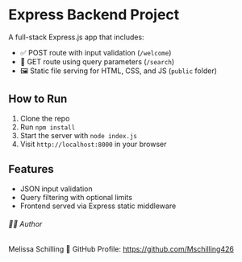 # Express Backend Project

A full-stack Express.js app that includes:

- ✅ POST route with input validation (`/welcome`)
- 🔎 GET route using query parameters (`/search`)
- 🖼️ Static file serving for HTML, CSS, and JS (`public` folder)

## How to Run

1. Clone the repo  
2. Run `npm install`  
3. Start the server with `node index.js`  
4. Visit `http://localhost:8000` in your browser

## Features

- JSON input validation
- Query filtering with optional limits
- Frontend served via Express static middleware

###### 👩‍💻 Author 
Melissa Schilling
📂 GitHub Profile: https://github.com/Mschilling426 




